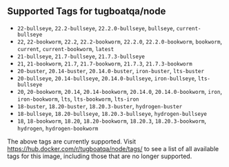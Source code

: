 ## Supported Tags for tugboatqa/node

* `22-bullseye`, `22.2-bullseye`, `22.2.0-bullseye`, `bullseye`, `current-bullseye`
* `22`, `22-bookworm`, `22.2`, `22.2-bookworm`, `22.2.0`, `22.2.0-bookworm`, `bookworm`, `current`, `current-bookworm`, `latest`
* `21-bullseye`, `21.7-bullseye`, `21.7.3-bullseye`
* `21`, `21-bookworm`, `21.7`, `21.7-bookworm`, `21.7.3`, `21.7.3-bookworm`
* `20-buster`, `20.14-buster`, `20.14.0-buster`, `iron-buster`, `lts-buster`
* `20-bullseye`, `20.14-bullseye`, `20.14.0-bullseye`, `iron-bullseye`, `lts-bullseye`
* `20`, `20-bookworm`, `20.14`, `20.14-bookworm`, `20.14.0`, `20.14.0-bookworm`, `iron`, `iron-bookworm`, `lts`, `lts-bookworm`, `lts-iron`
* `18-buster`, `18.20-buster`, `18.20.3-buster`, `hydrogen-buster`
* `18-bullseye`, `18.20-bullseye`, `18.20.3-bullseye`, `hydrogen-bullseye`
* `18`, `18-bookworm`, `18.20`, `18.20-bookworm`, `18.20.3`, `18.20.3-bookworm`, `hydrogen`, `hydrogen-bookworm`

The above tags are currently supported. Visit https://hub.docker.com/r/tugboatqa/node/tags/ to see a list of all available tags for this image, including those that are no longer supported.
